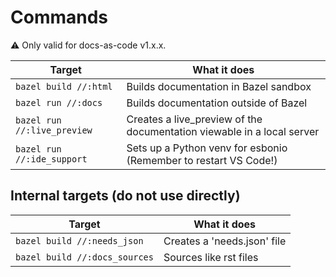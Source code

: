 # Commands

⚠️ Only valid for docs-as-code v1.x.x.

| Target                      | What it does                                                           |
| --------------------------- | ---------------------------------------------------------------------- |
| `bazel build //:html`       | Builds documentation in Bazel sandbox                                  |
| `bazel run //:docs`         | Builds documentation outside of Bazel                                  |
| `bazel run //:live_preview` | Creates a live_preview of the documentation viewable in a local server |
| `bazel run //:ide_support`  | Sets up a Python venv for esbonio (Remember to restart VS Code!)       |

## Internal targets (do not use directly)

| Target                        | What it does                |
| ----------------------------- | --------------------------- |
| `bazel build //:needs_json`   | Creates a 'needs.json' file |
| `bazel build //:docs_sources` | Sources like rst files      |

